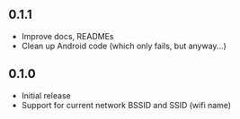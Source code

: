 ## 0.1.1

* Improve docs, READMEs
* Clean up Android code (which only fails, but anyway...)

## 0.1.0

* Initial release
* Support for current network BSSID and SSID (wifi name)

